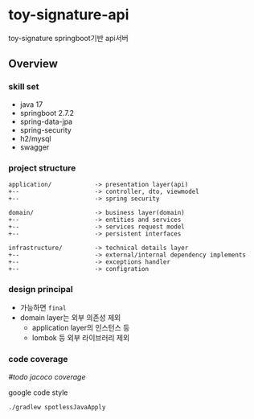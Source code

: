 # toy-signature-api
toy-signature springboot기반 api서버  

## Overview
### skill set
- java 17
- springboot 2.7.2
- spring-data-jpa
- spring-security
- h2/mysql
- swagger 

### project structure
```
application/            -> presentation layer(api)
+--                     -> controller, dto, viewmodel
+--                     -> spring security

domain/                 -> business layer(domain)
+--                     -> entities and services
+--                     -> services request model
+--                     -> persistent interfaces

infrastructure/         -> technical details layer
+--                     -> external/internal dependency implements
+--                     -> exceptions handler
+--                     -> configration
```

### design principal
- 가능하면 `final`
- domain layer는 외부 의존성 제외
  - application layer의 인스턴스 등
  - lombok 등 외부 라이브러리 제외


### code coverage
_#todo jacoco coverage_

google code style
```
./gradlew spotlessJavaApply
```
